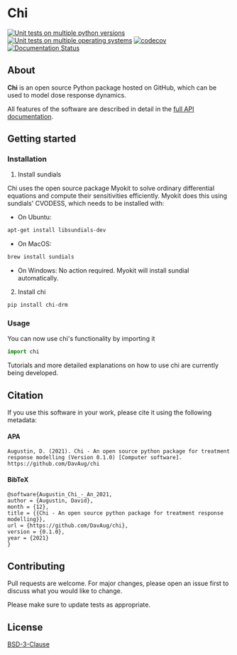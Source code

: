 # Chi

[![Unit tests on multiple python versions](https://github.com/DavAug/chi/workflows/Unit%20tests%20(python%20versions)/badge.svg)](https://github.com/DavAug/chi/actions)
[![Unit tests on multiple operating systems](https://github.com/DavAug/chi/workflows/Unit%20tests%20(OS%20versions)/badge.svg)](https://github.com/DavAug/chi/actions)
[![codecov](https://codecov.io/gh/DavAug/chi/branch/main/graph/badge.svg)](https://codecov.io/gh/DavAug/chi)
[![Documentation Status](https://readthedocs.org/projects/chi/badge/?version=latest)](https://chi.readthedocs.io/en/latest/?badge=latest)

## About

**Chi** is an open source Python package hosted on GitHub,
which can be used to model dose response dynamics.

All features of the software are described in detail in the
[full API documentation](https://chi.readthedocs.io/en/latest/).

## Getting started
### Installation

1. Install sundials

Chi uses the open source package Myokit to solve ordinary differential equations
and compute their sensitivities efficiently. Myokit does this using sundials' CVODESS,
which needs to be installed with:

- On Ubuntu:
```bash
apt-get install libsundials-dev
```

- On MacOS:
```bash
brew install sundials
```

- On Windows: No action required. Myokit will install sundial automatically.

2. Install chi
```bash
pip install chi-drm
```

### Usage
 You can now use chi's functionality by importing it
 ```python
import chi
 ```

 Tutorials and more detailed explanations on how to use chi are currently
 being developed.
 
## Citation

If you use this software in your work, please cite it using the following metadata:

#### APA
```
Augustin, D. (2021). Chi - An open source python package for treatment response modelling (Version 0.1.0) [Computer software]. https://github.com/DavAug/chi
```

#### BibTeX
```
@software{Augustin_Chi_-_An_2021,
author = {Augustin, David},
month = {12},
title = {{Chi - An open source python package for treatment response modelling}},
url = {https://github.com/DavAug/chi},
version = {0.1.0},
year = {2021}
}
```

## Contributing
Pull requests are welcome. For major changes, please open an issue first to discuss what you would like to change.

Please make sure to update tests as appropriate.

## License
[BSD-3-Clause](https://opensource.org/licenses/BSD-3-Clause)
